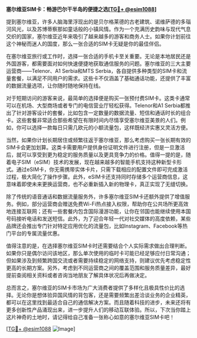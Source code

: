 **塞尔维亚SIM卡：畅游巴尔干半岛的便捷之选[[TG💪+ @esim1088](https://t.me/s/esim1088)]**

提到塞尔维亚，许多人脑海里浮现出的是贝尔格莱德的古老建筑、诺维萨德的多瑙河风光，以及苏博蒂察那如童话般的小镇风情。作为一个充满历史韵味与现代气息交织的国家，塞尔维亚近年来吸引了越来越多的游客和商务人士。如果你计划前往这个神秘而迷人的国度，那么一张合适的SIM卡无疑是你的最佳伴侣。

在塞尔维亚旅行或工作时，选择一张合适的手机卡至关重要。无论是本地居民还是外国游客，都需要面对如何快速便捷地获取通信服务的问题。塞尔维亚的三大主要运营商——Telenor、A1 Serbia和MTS Serbia，各自提供多种类型的SIM卡和流量套餐，以满足不同用户的需求。这些卡不仅涵盖了基础通话功能，还提供了丰富的数据流量选项，让你随时随地保持在线。

对于短期访问的游客来说，最简单的选择便是购买一张预付费SIM卡。这类卡通常可以在机场、大型商场或者专门的电信营业厅轻松获得。Telenor和A1 Serbia都推出了针对游客设计的套餐，比如包含一定数量的数据流量、短信和通话时长的组合卡。这些套餐非常适合那些希望在有限时间内尽情享受塞尔维亚美景的人们。例如，你可以选择一款每日只需几欧元的小额流量包，这样既经济实惠又灵活方便。

当然，如果你计划长期居住或频繁往返于塞尔维亚，那么考虑购买一张长期有效的SIM卡会更加划算。这类卡需要用户提供身份证明文件进行注册，但是一旦激活后，就可以享受到更为稳定的服务质量以及更具竞争力的价格。值得一提的是，随着电子SIM（eSIM）技术的发展，现在越来越多的智能手机支持这种新型卡形式。通过eSIM卡，你无需携带实体卡片，只需下载相应的配置文件即可完成激活过程，极大简化了操作步骤。此外，eSIM卡还支持同时存储多个运营商信息，这意味着即使未来更换运营商，也不必重新插入新的物理卡，真正实现了无缝切换。

除了传统的语音通话和数据流量服务外，许多塞尔维亚SIM卡还额外提供了增值服务。例如，部分运营商会赠送免费Wi-Fi热点接入权限，帮助你在公共场所更高效地连接互联网；还有一些套餐内包含国际漫游功能，让你在邻国也能继续使用本国号码接听电话和发送短信。此外，为了迎合年轻一代对社交媒体的高度依赖，某些品牌还会推出专门针对特定应用优化的流量包，比如Instagram、Facebook等热门平台的专属流量优惠。

值得注意的是，在选择塞尔维亚SIM卡时还需要结合个人实际需求做出合理判断。如果你只是偶尔访问该地区，那么单次使用的临时卡可能已经足够应付日常沟通；但如果涉及到频繁跨国交流或者需要持续稳定的网络支持，则建议优先考虑稳定性更高的长期方案。另外，考虑到不同运营商之间的覆盖范围和服务质量差异，最好提前查阅相关资料或者咨询当地朋友了解具体状况后再做决定。

总而言之，塞尔维亚的SIM卡市场为广大消费者提供了多样化且极具性价比的选择。无论你是想体验异国风情的背包客，还是需要频繁出差洽谈业务的企业精英，都可以在这里找到最适合自己的通信解决方案。而且随着科技的进步，未来还将有更多创新性产品涌现出来，进一步提升人们的移动互联体验。所以，下次当你踏上这片神奇的土地时，请记得给自己准备一张称心如意的塞尔维亚SIM卡吧！

[[TG💪+ @esim1088](https://t.me/s/esim1088) ![Image](https://i.postimg.cc/4NQfJmqS/Snipaste-2025-05-13-00-14-12.png)]